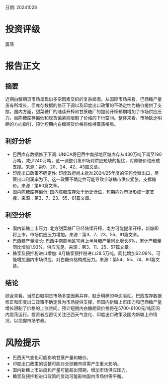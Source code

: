 
日期: 20241028

# 投资评级

震荡

# 报告正文

## 摘要

近期白糖期货市场呈现出多空因素交织的复杂局面。从国际市场来看，巴西糖产量虽有所增长，但库存数据的修正下调以及印度出口政策的不确定性为糖价提供了支撑。国内方面，甜菜糖厂的陆续开榨和甘蔗糖厂的提前开榨预期增加了市场供应压力，而陈糖库存偏低和现货偏紧则限制了价格的下行空间。整体来看，市场缺乏明确的方向指引，预计短期内白糖期货价格将维持震荡格局。

## 利好分析

* 巴西库存数据修正下调: UNICA将巴西中南部地区糖库存从430万吨下调至190万吨，减少240万吨，这一调整引发市场对供应短缺的担忧，对原糖价格形成支撑。来源：第9、20、24、42、43篇文章。
* 印度出口政策不确定性: 印度政府尚未批准2024/25年度的任何食糖出口，尽管出口利润率为正。这一政策不确定性可能导致全球糖市供应紧张，支撑糖价。来源：第60篇文章。
* 国内陈糖库存偏低: 国内陈糖库存处于历史低位，短期内对市场形成一定支撑。来源：第3、7、23、55、81篇文章。

## 利空分析

* 国内新糖上市压力: 北方甜菜糖厂已经陆续开榨，南方可能提早开榨，新糖即将上市，市场供应压力增加。来源：第3、7、23、55、81篇文章。
* 巴西糖产量增长: 巴西中南部地区10月上半月糖产量同比增长8%，累计产糖量同比增加1.93%，供应充足。来源：第3、11、25、57篇文章。
* 糖浆及预拌粉进口增加: 9月糖浆预拌粉进口28.5万吨，同比增加62.09%，可能增加国内市场供应，对白糖价格构成压力。来源：第54、55、74、80篇文章。

## 结论

综合来看，当前白糖期货市场多空因素并存，缺乏明确的单边驱动。巴西库存数据修正和印度出口政策不确定性为市场提供支撑，但国内新糖上市压力和巴西糖产量增长限制了价格的上涨空间。预计短期内白糖期货价格将在5700-6100元/吨区间内震荡运行。投资者应密切关注巴西天气变化、印度出口政策及国内新糖上市情况，以把握市场节奏。

# 风险提示

* 巴西天气变化可能影响甘蔗产量和糖价。
* 印度出口政策的调整可能对全球糖市供需产生重大影响。
* 国内新糖上市进度和产量可能超出预期，增加市场供应压力。
* 糖浆及预拌粉进口政策的变动可能影响国内市场供需平衡。

